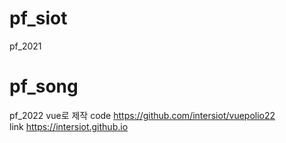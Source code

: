 # pf_siot
pf_2021

# pf_song
pf_2022
vue로 제작
<span>code</span> https://github.com/intersiot/vuepolio22<br />
<span>link</span> https://intersiot.github.io
